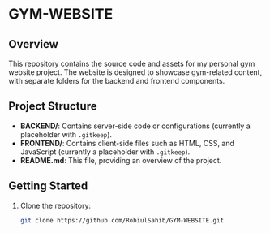 # GYM-WEBSITE

## Overview
This repository contains the source code and assets for my personal gym website project. The website is designed to showcase gym-related content, with separate folders for the backend and frontend components.

## Project Structure
- **BACKEND/**: Contains server-side code or configurations (currently a placeholder with `.gitkeep`).
- **FRONTEND/**: Contains client-side files such as HTML, CSS, and JavaScript (currently a placeholder with `.gitkeep`).
- **README.md**: This file, providing an overview of the project.

## Getting Started
1. Clone the repository:
   ```bash
   git clone https://github.com/RobiulSahib/GYM-WEBSITE.git
   
